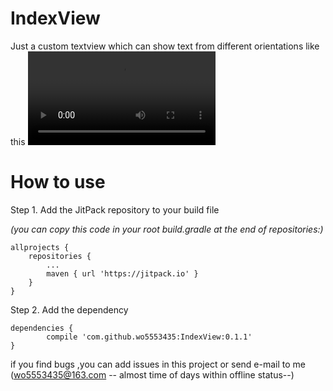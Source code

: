 # IndexView
Just a custom textview  which can show text from different orientations like this
![点击展示](http://github.com/wo5553435/IndexView/gif/device-2017-12-11-143113.mp4)

# How to use


Step 1. Add the JitPack repository to your build file


_(you can copy this code in your root build.gradle at the end of repositories:)_

	allprojects {
		repositories {
			...
			maven { url 'https://jitpack.io' }
		}
	}
  
Step 2. Add the dependency

	dependencies {
	        compile 'com.github.wo5553435:IndexView:0.1.1'
	}
if you find bugs ,you can add issues in this project or send e-mail to  me (wo5553435@163.com -- almost  time of days within  offline status--) 
